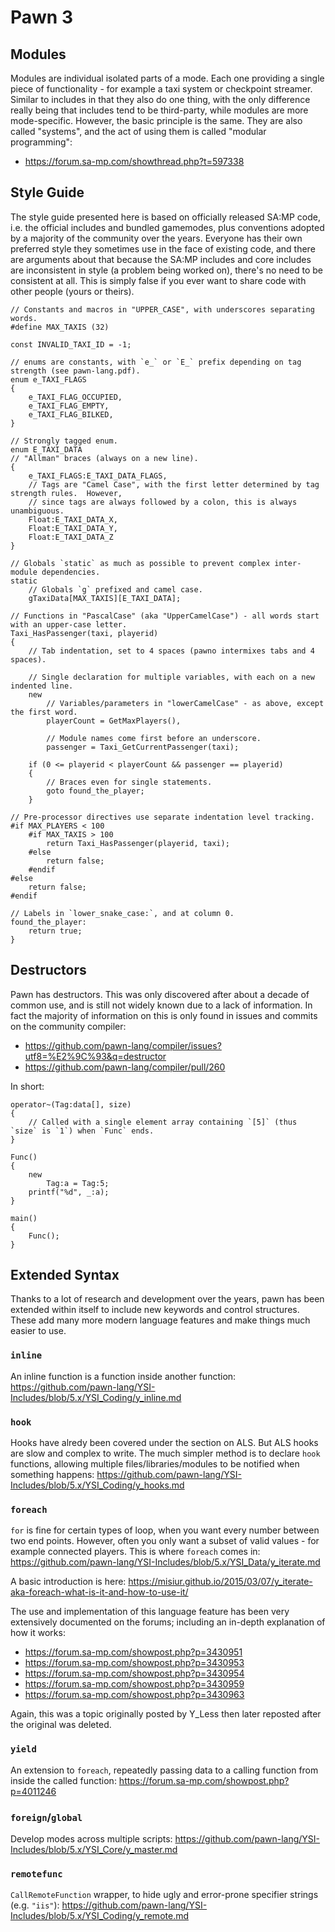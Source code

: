 # Pawn 3

## Modules

Modules are individual isolated parts of a mode.  Each one providing a single piece of functionality - for example a taxi system or checkpoint streamer.  Similar to includes in that they also do one thing, with the only difference really being that includes tend to be third-party, while modules are more mode-specific.  However, the basic principle is the same.  They are also called "systems", and the act of using them is called "modular programming":

* https://forum.sa-mp.com/showthread.php?t=597338

## Style Guide

The style guide presented here is based on officially released SA:MP code, i.e. the official includes and bundled gamemodes, plus conventions adopted by a majority of the community over the years.  Everyone has their own preferred style they sometimes use in the face of existing code, and there are arguments about that because the SA:MP includes and core includes are inconsistent in style (a problem being worked on), there's no need to be consistent at all.  This is simply false if you ever want to share code with other people (yours or theirs).

```pawn
// Constants and macros in "UPPER_CASE", with underscores separating words.
#define MAX_TAXIS (32)

const INVALID_TAXI_ID = -1;

// enums are constants, with `e_` or `E_` prefix depending on tag strength (see pawn-lang.pdf).
enum e_TAXI_FLAGS
{
	e_TAXI_FLAG_OCCUPIED,
	e_TAXI_FLAG_EMPTY,
	e_TAXI_FLAG_BILKED,
}

// Strongly tagged enum.
enum E_TAXI_DATA
// "Allman" braces (always on a new line).
{
	e_TAXI_FLAGS:E_TAXI_DATA_FLAGS,
	// Tags are "Camel Case", with the first letter determined by tag strength rules.  However,
	// since tags are always followed by a colon, this is always unambiguous.
	Float:E_TAXI_DATA_X,
	Float:E_TAXI_DATA_Y,
	Float:E_TAXI_DATA_Z
}

// Globals `static` as much as possible to prevent complex inter-module dependencies.
static
	// Globals `g` prefixed and camel case.
	gTaxiData[MAX_TAXIS][E_TAXI_DATA];

// Functions in "PascalCase" (aka "UpperCamelCase") - all words start with an upper-case letter.
Taxi_HasPassenger(taxi, playerid)
{
	// Tab indentation, set to 4 spaces (pawno intermixes tabs and 4 spaces).

	// Single declaration for multiple variables, with each on a new indented line.
	new
		// Variables/parameters in "lowerCamelCase" - as above, except the first word.
		playerCount = GetMaxPlayers(),
		
		// Module names come first before an underscore.
		passenger = Taxi_GetCurrentPassenger(taxi);

	if (0 <= playerid < playerCount && passenger == playerid)
	{
		// Braces even for single statements.
		goto found_the_player;
	}

// Pre-processor directives use separate indentation level tracking.
#if MAX_PLAYERS < 100
	#if MAX_TAXIS > 100
		return Taxi_HasPassenger(playerid, taxi);
	#else
		return false;
	#endif
#else
	return false;
#endif

// Labels in `lower_snake_case:`, and at column 0.
found_the_player:
	return true;
}
```

## Destructors

Pawn has destructors.  This was only discovered after about a decade of common use, and is still not widely known due to a lack of information.  In fact the majority of information on this is only found in issues and commits on the community compiler:

* https://github.com/pawn-lang/compiler/issues?utf8=%E2%9C%93&q=destructor
* https://github.com/pawn-lang/compiler/pull/260

In short:

```pawn
operator~(Tag:data[], size)
{
	// Called with a single element array containing `[5]` (thus `size` is `1`) when `Func` ends.
}

Func()
{
	new
		Tag:a = Tag:5;
	printf("%d", _:a);
}

main()
{
	Func();
}
```

## Extended Syntax

Thanks to a lot of research and development over the years, pawn has been extended within itself to include new keywords and control structures.  These add many more modern language features and make things much easier to use.

### `inline`

An inline function is a function inside another function: https://github.com/pawn-lang/YSI-Includes/blob/5.x/YSI_Coding/y_inline.md

### `hook`

Hooks have alredy been covered under the section on ALS.  But ALS hooks are slow and complex to write.  The much simpler method is to declare `hook` functions, allowing multiple files/libraries/modules to be notified when something happens: https://github.com/pawn-lang/YSI-Includes/blob/5.x/YSI_Coding/y_hooks.md

### `foreach`

`for` is fine for certain types of loop, when you want every number between two end points.  However, often you only want a subset of valid values - for example connected players.  This is where `foreach` comes in: https://github.com/pawn-lang/YSI-Includes/blob/5.x/YSI_Data/y_iterate.md

A basic introduction is here: https://misiur.github.io/2015/03/07/y_iterate-aka-foreach-what-is-it-and-how-to-use-it/

The use and implementation of this language feature has been very extensively documented on the forums; including an in-depth explanation of how it works:

* https://forum.sa-mp.com/showpost.php?p=3430951
* https://forum.sa-mp.com/showpost.php?p=3430953
* https://forum.sa-mp.com/showpost.php?p=3430954
* https://forum.sa-mp.com/showpost.php?p=3430959
* https://forum.sa-mp.com/showpost.php?p=3430963

Again, this was a topic originally posted by Y_Less then later reposted after the original was deleted.

### `yield`

An extension to `foreach`, repeatedly passing data to a calling function from inside the called function: https://forum.sa-mp.com/showpost.php?p=4011246

### `foreign`/`global`

Develop modes across multiple scripts: https://github.com/pawn-lang/YSI-Includes/blob/5.x/YSI_Core/y_master.md

### `remotefunc`

`CallRemoteFunction` wrapper, to hide ugly and error-prone specifier strings (e.g. `"iis"`): https://github.com/pawn-lang/YSI-Includes/blob/5.x/YSI_Coding/y_remote.md

